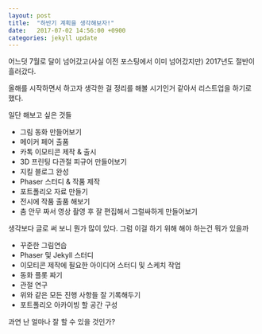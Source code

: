 ```yaml
---
layout: post
title:  "하반기 계획을 생각해보자!"
date:   2017-07-02 14:56:00 +0900
categories: jekyll update
---
```


어느덧 7월로 달이 넘어갔고(사실 이전 포스팅에서 이미 넘어갔지만) 2017년도 절반이 흘러갔다.

올해를 시작하면서 하고자 생각한 걸 정리를 해볼 시기인거 같아서 리스트업을 하기로 했다.

일단 해보고 싶은 것들
- 그림 동화 만들어보기
- 메이커 페어 출품
- 카톡 이모티콘 제작 & 출시
- 3D 프린팅 다관절 피규어 만들어보기
- 지킬 블로그 완성
- Phaser 스터디 & 작품 제작
- 포트폴리오 자료 만들기
- 전시에 작품 출품 해보기
- 춤 안무 짜서 영상 촬영 후 잘 편집해서 그럴싸하게 만들어보기

생각보다 글로 써 보니 뭔가 많이 있다.
그럼 이걸 하기 위해 해야 하는건 뭐가 있을까
- 꾸준한 그림연습
- Phaser 및 Jekyll 스터디
- 이모티콘 제작에 필요한 아이디어 스터디 및 스케치 작업
- 동화 플롯 짜기
- 관절 연구
- 위와 같은 모든 진행 사항들 잘 기록해두기
- 포트폴리오 아카이빙 할 공간 구성

과연 난 얼마나 잘 할 수 있을 것인가?
